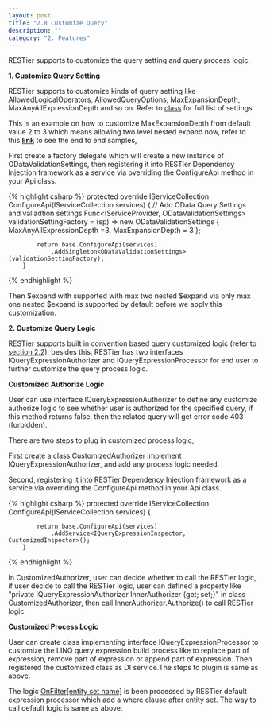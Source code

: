 ```yaml
---
layout: post
title: "2.8 Customize Query"
description: ""
category: "2. Features"
---
```


RESTier supports to customize the query setting and query process logic.

**1. Customize Query Setting**

RESTier supports to customize kinds of query setting like AllowedLogicalOperators, AllowedQueryOptions, MaxExpansionDepth, MaxAnyAllExpressionDepth and so on. Refer to [class](https://github.com/OData/WebApi/blob/master/OData/src/System.Web.OData/OData/Query/ODataValidationSettings.cs) for full list of settings.

This is an example on how to customize MaxExpansionDepth from default value 2 to 3 which means allowing two level nested expand now, refer to this [**link**](https://github.com/OData/RESTier/blob/master/test/ODataEndToEndTests/Microsoft.Restier.WebApi.Test.Services.Trippin/Api/TrippinApi.cs) to see the end to end samples,

First create a factory delegate which will create a new instance of ODataValidationSettings, then registering it into RESTier Dependency Injection framework as a service via overriding the ConfigureApi method in your Api class.

{% highlight csharp %}
        protected override IServiceCollection ConfigureApi(IServiceCollection services)
        {
            // Add OData Query Settings and valiadtion settings
            Func<IServiceProvider, ODataValidationSettings> validationSettingFactory = (sp) => new ODataValidationSettings
            {
                MaxAnyAllExpressionDepth =3,
                MaxExpansionDepth = 3
            };

            return base.ConfigureApi(services)
                .AddSingleton<ODataValidationSettings>(validationSettingFactory);
        }
{% endhighlight %}

Then $expand with supported with max two nested $expand via only max one nested $expand is supported by default before we apply this customization.


**2. Customize Query Logic**

RESTier supports built in convention based query customized logic (refer to [section 2.2](http://odata.github.io/RESTier/#02-02-entity-set-filters-new)), besides this, RESTier has two interfaces IQueryExpressionAuthorizer and IQueryExpressionProcessor for end user to further customize the query process logic.

**Customized Authorize Logic**

User can use interface IQueryExpressionAuthorizer to define any customize authorize logic to see whether user is authorized for the specified query, if this method returns false, then the related query will get error code 403 (forbidden).

There are two steps to plug in customized process logic,

First create a class CustomizedAuthorizer implement IQueryExpressionAuthorizer, and add any process logic needed.

Second, registering it into RESTier Dependency Injection framework as a service via overriding the ConfigureApi method in your Api class.

{% highlight csharp %}
        protected override IServiceCollection ConfigureApi(IServiceCollection services)
        {

            return base.ConfigureApi(services)
                .AddService<IQueryExpressionInspector, CustomizedInspector>();
        }
{% endhighlight %}

In CustomizedAuthorizer, user can decide whether to call the RESTier logic, if user decide to call the RESTier logic, user can defined a property like "private IQueryExpressionAuthorizer InnerAuthorizer {get; set;}" in class CustomizedAuthorizer, then call InnerAuthorizer.Authorize() to call RESTier logic.


**Customized Process Logic**

User can create class implementing interface IQueryExpressionProcessor to customize the LINQ query expression build process like to replace part of expression, remove part of expression or append part of expression. Then registered the customized class as DI service.The steps to plugin is same as above.

The logic [OnFilter[entity set name]](http://odata.github.io/RESTier/#02-02-entity-set-filters-new) is been processed by RESTier default expression processor which add a where clause after entity set. The way to call default logic is same as above.

